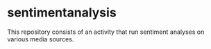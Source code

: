 # sentimentanalysis
This repository consists of an activity that run sentiment analyses on various media sources.

